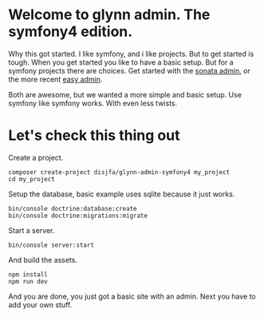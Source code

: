 # Welcome to glynn admin. The symfony4 edition.

Why this got started. I like symfony, and i like projects. But to get started is tough.
When you get started you like to have a basic setup. But for a symfony projects there
are choices. Get started with the [sonata admin](https://sonata-project.org/bundles/admin/3-x/doc/index.html),
or the more recent [easy admin](https://github.com/javiereguiluz/EasyAdminBundle).

Both are awesome, but we wanted a more simple and basic setup. Use symfony like symfony works.
With even less twists.

# Let's check this thing out

Create a project.

```
composer create-project disjfa/glynn-admin-symfony4 my_project
cd my_project
```

Setup the database, basic example uses sqlite because it just works.

```
bin/console doctrine:database:create
bin/console doctrine:migrations:migrate
```

Start a server.

```
bin/console server:start
```

And build the assets.

```
npm install
npm run dev
```

And you are done, you just got a basic site with an admin. Next you have to add your own stuff.